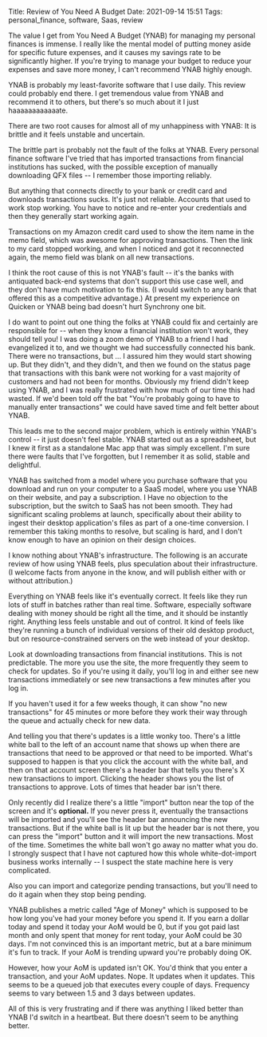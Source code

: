 Title: Review of You Need A Budget
Date: 2021-09-14 15:51
Tags: personal_finance, software, Saas, review


The value I get from You Need A Budget (YNAB) for managing my personal finances is immense. I really like the mental model of putting money aside for specific future expenses, and it causes my savings rate to be significantly higher. If you're trying to manage your budget to reduce your expenses and save more money, I can't recommend YNAB highly enough.

YNAB is probably my least-favorite software that I use daily. This review could probably end there. I get tremendous value from YNAB and recommend it to others, but there's so much about it I just haaaaaaaaaaaate.

There are two root causes for almost all of my unhappiness with YNAB: It is brittle and it feels unstable and uncertain.

The brittle part is probably not the fault of the folks at YNAB. Every personal finance software I've tried that has imported transactions from financial institutions has sucked, with the possible exception of manually downloading QFX files -- I remember those importing reliably.

But anything that connects directly to your bank or credit card and downloads transactions sucks. It's just not reliable. Accounts that used to work stop working. You have to notice and re-enter your credentials and then they generally start working again.

Transactions on my Amazon credit card used to show the item name in the memo field, which was awesome for approving transactions. Then the link to my card stopped working, and when I noticed and got it reconnected again, the memo field was blank on all new transactions.

I think the root cause of this is not YNAB's fault -- it's the banks with antiquated back-end systems that don't support this use case well, and they don't have much motivation to fix this. (I would switch to any bank that offered this as a competitive advantage.) At present my experience on Quicken or YNAB being bad doesn't hurt Synchrony one bit.

I do want to point out one thing the folks at YNAB could fix and certainly are responsible for -- when they know a financial institution won't work, they should tell you! I was doing a zoom demo of YNAB to a friend I had evangelized it to, and we thought we had successfully connected his bank. There were no transactions, but ... I assured him they would start showing up. But they didn't, and they didn't, and then we found on the status page that transactions with this bank were not working for a vast majority of customers and had not been for months. Obviously my friend didn't keep using YNAB, and I was really frustrated with how much of our time this had wasted. If we'd been told off the bat "You're probably going to have to manually enter transactions" we could have saved time and felt better about YNAB.

This leads me to the second major problem, which is entirely within YNAB's control -- it just doesn't feel stable. YNAB started out as a spreadsheet, but I knew it first as a standalone Mac app that was simply excellent. I'm sure there were faults that I've forgotten, but I remember it as solid, stable and delightful.

YNAB has switched from a model where you purchase software that you download and run on your computer to a SaaS model, where you use YNAB on their website, and pay a subscription. I Have no objection to the subscription, but the switch to SaaS has not been smooth. They had significant scaling problems at launch, specifically about their ability to ingest their desktop application's files as part of a one-time conversion. I remember this taking months to resolve, but scaling is hard, and I don't know enough to have an opinion on their design choices.

I know nothing about YNAB's infrastructure. The following is an accurate review of how using YNAB feels, plus speculation about their infrastructure. (I welcome facts from anyone in the know, and will publish either with or without attribution.)

Everything on YNAB feels like it's eventually correct. It feels like they run lots of stuff in batches rather than real time. Software, especially software dealing with money should be right all the time, and it should be instantly right. Anything less feels unstable and out of control. It kind of feels like they're running a bunch of individual versions of their old desktop product, but on resource-constrained servers on the web instead of your desktop.

Look at downloading transactions from financial institutions. This is not predictable. The more you use the site, the more frequently they seem to check for updates. So if you're using it daily, you'll log in and either see new transactions immediately or see new transactions a few minutes after you log in.

If you haven't used it for a few weeks though, it can show "no new transactions" for 45 minutes or more before they work their way through the queue and actually check for new data.

And telling you that there's updates is a little wonky too. There's a little white ball to the left of an account name that shows up when there are transactions that need to be approved or that need to be imported. What's supposed to happen is that you click the account with the white ball, and then on that account screen there's a header bar that tells you there's X new transactions to import. Clicking the header shows you the list of transactions to approve. Lots of times that header bar isn't there. 

Only recently did I realize there's a little "import" button near the top of the screen and it's **optional.** If you never press it, eventually the transactions will be imported and you'll see the header bar announcing the new transactions. But if the white ball is lit up but the header bar is not there, you can press the "import" button and it will import the new transactions. Most of the time. Sometimes the white ball won't go away no matter what you do. I strongly suspect that I have not captured how this whole white-dot-import business works internally -- I suspect the state machine here is very complicated.

Also you can import and categorize pending transactions, but you'll need to do it again when they stop being pending.

YNAB publishes a metric called "Age of Money" which is supposed to be how long you've had your money before you spend it. If you earn a dollar today and spend it today your AoM would be 0, but if you got paid last month and only spent that money for rent today, your AoM could be 30 days. I'm not convinced this is an important metric, but at a bare minimum it's fun to track. If your AoM is trending upward you're probably doing OK.

However, how your AoM is updated isn't OK. You'd think that you enter a transaction, and your AoM updates. Nope. It updates when it updates. This seems to be a queued job that executes every couple of days. Frequency seems to vary between 1.5 and 3 days between updates.

All of this is very frustrating and if there was anything I liked better than YNAB I'd switch in a heartbeat. But there doesn't seem to be anything better.